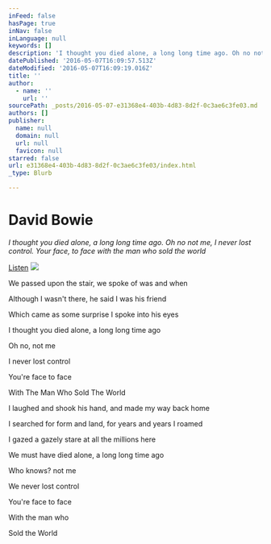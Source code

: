 ```yaml
---
inFeed: false
hasPage: true
inNav: false
inLanguage: null
keywords: []
description: 'I thought you died alone, a long long time ago. Oh no not me, I never lost control. Your face, to face with the man who sold the world'
datePublished: '2016-05-07T16:09:57.513Z'
dateModified: '2016-05-07T16:09:19.016Z'
title: ''
author:
  - name: ''
    url: ''
sourcePath: _posts/2016-05-07-e31368e4-403b-4d83-8d2f-0c3ae6c3fe03.md
authors: []
publisher:
  name: null
  domain: null
  url: null
  favicon: null
starred: false
url: e31368e4-403b-4d83-8d2f-0c3ae6c3fe03/index.html
_type: Blurb

---
```

# David Bowie

_I thought you died alone, a long long time ago. Oh no not me, I never lost control. Your face, to face with the man who sold the world_

[Listen][0]
![](https://s3-us-west-2.amazonaws.com/the-grid-img/p/d939fb46a79e36d76f82cc6f71fc0d8913cbe14c.jpg)

We passed upon the stair, we spoke of was and when

Although I wasn't there, he said I was his friend

Which came as some surprise I spoke into his eyes

I thought you died alone, a long long time ago

Oh no, not me

I never lost control

You're face to face

With The Man Who Sold The World

I laughed and shook his hand, and made my way back home

I searched for form and land, for years and years I roamed

I gazed a gazely stare at all the millions here

We must have died alone, a long long time ago

Who knows? not me

We never lost control

You're face to face

With the man who 

Sold the World

[0]: https://youtu.be/HSH--SJKVQQ?t=8